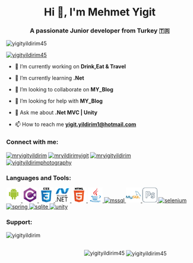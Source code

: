 <h1 align="center">Hi 👋, I'm Mehmet Yigit</h1>
<h3 align="center">A passionate Junior developer from Turkey 🇹🇷</h3>

<p align="left"> <img src="https://komarev.com/ghpvc/?username=yigityildirim45&label=Profile%20views&color=0e75b6&style=flat" alt="yigityildirim45" /> </p>

<p align="left"> <a href="https://github.com/ryo-ma/github-profile-trophy"><img src="https://github-profile-trophy.vercel.app/?username=yigityildirim45" alt="yigityildirim45" /></a> </p>

- 🔭 I’m currently working on **Drink,Eat & Travel**

- 🌱 I’m currently learning **.Net**

- 👯 I’m looking to collaborate on **MY_Blog**

- 🤝 I’m looking for help with **MY_Blog**

- 💬 Ask me about **.Net MVC | Unity**

- 📫 How to reach me **yigit.yildirim1@hotmail.com**

<h3 align="left">Connect with me:</h3>
<p align="left">
<a href="https://twitter.com/mryigityildirim" target="blank"><img align="center" src="https://raw.githubusercontent.com/rahuldkjain/github-profile-readme-generator/master/src/images/icons/Social/twitter.svg" alt="mryigityildirim" height="30" width="40" /></a>
<a href="https://linkedin.com/in/mryildirimyigit" target="blank"><img align="center" src="https://raw.githubusercontent.com/rahuldkjain/github-profile-readme-generator/master/src/images/icons/Social/linked-in-alt.svg" alt="mryildirimyigit" height="30" width="40" /></a>
<a href="https://fb.com/mryigityildirim" target="blank"><img align="center" src="https://raw.githubusercontent.com/rahuldkjain/github-profile-readme-generator/master/src/images/icons/Social/facebook.svg" alt="mryigityildirim" height="30" width="40" /></a>
<a href="https://instagram.com/yigityildirimphotography" target="blank"><img align="center" src="https://raw.githubusercontent.com/rahuldkjain/github-profile-readme-generator/master/src/images/icons/Social/instagram.svg" alt="yigityildirimphotography" height="30" width="40" /></a>
</p>

<h3 align="left">Languages and Tools:</h3>
<p align="left"> <a href="https://developer.android.com" target="_blank" rel="noreferrer"> <img src="https://raw.githubusercontent.com/devicons/devicon/master/icons/android/android-original-wordmark.svg" alt="android" width="40" height="40"/> </a> <a href="https://www.w3schools.com/cs/" target="_blank" rel="noreferrer"> <img src="https://raw.githubusercontent.com/devicons/devicon/master/icons/csharp/csharp-original.svg" alt="csharp" width="40" height="40"/> </a> <a href="https://www.w3schools.com/css/" target="_blank" rel="noreferrer"> <img src="https://raw.githubusercontent.com/devicons/devicon/master/icons/css3/css3-original-wordmark.svg" alt="css3" width="40" height="40"/> </a> <a href="https://dotnet.microsoft.com/" target="_blank" rel="noreferrer"> <img src="https://raw.githubusercontent.com/devicons/devicon/master/icons/dot-net/dot-net-original-wordmark.svg" alt="dotnet" width="40" height="40"/> </a> <a href="https://www.w3.org/html/" target="_blank" rel="noreferrer"> <img src="https://raw.githubusercontent.com/devicons/devicon/master/icons/html5/html5-original-wordmark.svg" alt="html5" width="40" height="40"/> </a> <a href="https://www.java.com" target="_blank" rel="noreferrer"> <img src="https://raw.githubusercontent.com/devicons/devicon/master/icons/java/java-original.svg" alt="java" width="40" height="40"/> </a> <a href="https://www.microsoft.com/en-us/sql-server" target="_blank" rel="noreferrer"> <img src="https://www.svgrepo.com/show/303229/microsoft-sql-server-logo.svg" alt="mssql" width="40" height="40"/> </a> <a href="https://www.mysql.com/" target="_blank" rel="noreferrer"> <img src="https://raw.githubusercontent.com/devicons/devicon/master/icons/mysql/mysql-original-wordmark.svg" alt="mysql" width="40" height="40"/> </a> <a href="https://www.photoshop.com/en" target="_blank" rel="noreferrer"> <img src="https://raw.githubusercontent.com/devicons/devicon/master/icons/photoshop/photoshop-line.svg" alt="photoshop" width="40" height="40"/> </a> <a href="https://www.selenium.dev" target="_blank" rel="noreferrer"> <img src="https://raw.githubusercontent.com/detain/svg-logos/780f25886640cef088af994181646db2f6b1a3f8/svg/selenium-logo.svg" alt="selenium" width="40" height="40"/> </a> <a href="https://spring.io/" target="_blank" rel="noreferrer"> <img src="https://www.vectorlogo.zone/logos/springio/springio-icon.svg" alt="spring" width="40" height="40"/> </a> <a href="https://www.sqlite.org/" target="_blank" rel="noreferrer"> <img src="https://www.vectorlogo.zone/logos/sqlite/sqlite-icon.svg" alt="sqlite" width="40" height="40"/> </a> <a href="https://unity.com/" target="_blank" rel="noreferrer"> <img src="https://www.vectorlogo.zone/logos/unity3d/unity3d-icon.svg" alt="unity" width="40" height="40"/> </a> </p>

<h3 align="left">Support:</h3>
<p><a href="https://www.buymeacoffee.com/yigityildirim"> <img align="left" src="https://cdn.buymeacoffee.com/buttons/v2/default-yellow.png" height="50" width="210" alt="yigityildirim" /></a></p><br><br>

<p><img align="left" src="https://github-readme-stats.vercel.app/api/top-langs?username=yigityildirim45&show_icons=true&locale=en&layout=compact" alt="yigityildirim45" /></p>

<p>&nbsp;<img align="center" src="https://github-readme-stats.vercel.app/api?username=yigityildirim45&show_icons=true&locale=en" alt="yigityildirim45" /></p>
